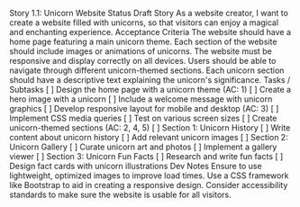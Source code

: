 Story 1.1: Unicorn Website Status Draft  Story As a website creator, I want to create a website filled with unicorns, so that visitors can enjoy a magical and enchanting experience.  Acceptance Criteria The website should have a home page featuring a main unicorn theme. Each section of the website should include images or animations of unicorns. The website must be responsive and display correctly on all devices. Users should be able to navigate through different unicorn-themed sections. Each unicorn section should have a descriptive text explaining the unicorn's significance.  Tasks / Subtasks [ ] Design the home page with a unicorn theme (AC: 1) [ ] Create a hero image with a unicorn [ ] Include a welcome message with unicorn graphics [ ] Develop responsive layout for mobile and desktop (AC: 3) [ ] Implement CSS media queries [ ] Test on various screen sizes [ ] Create unicorn-themed sections (AC: 2, 4, 5) [ ] Section 1: Unicorn History [ ] Write content about unicorn history [ ] Add relevant unicorn images [ ] Section 2: Unicorn Gallery [ ] Curate unicorn art and photos [ ] Implement a gallery viewer [ ] Section 3: Unicorn Fun Facts [ ] Research and write fun facts [ ] Design fact cards with unicorn illustrations  Dev Notes Ensure to use lightweight, optimized images to improve load times. Use a CSS framework like Bootstrap to aid in creating a responsive design. Consider accessibility standards to make sure the website is usable for all visitors.